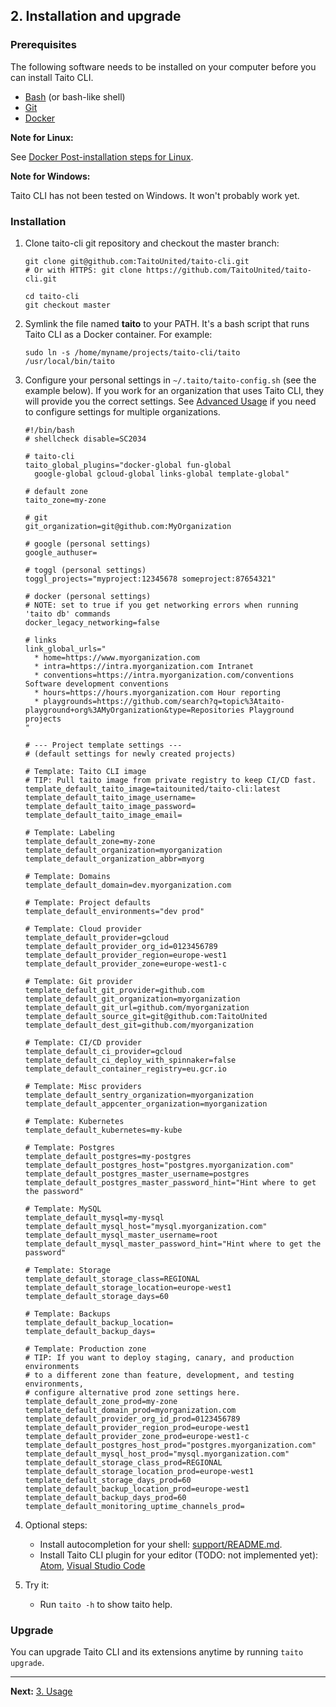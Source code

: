 ## 2. Installation and upgrade

### Prerequisites

The following software needs to be installed on your computer before you can install Taito CLI.

* [Bash](https://en.wikipedia.org/wiki/Bash_(Unix_shell)) (or bash-like shell)
* [Git](https://git-scm.com/)
* [Docker](https://docs.docker.com/install/)

**Note for Linux:**

See [Docker Post-installation steps for Linux](https://docs.docker.com/install/linux/linux-postinstall/).

**Note for Windows:**

Taito CLI has not been tested on Windows. It won't probably work yet.

### Installation

1. Clone taito-cli git repository and checkout the master branch:

    ```
    git clone git@github.com:TaitoUnited/taito-cli.git
    # Or with HTTPS: git clone https://github.com/TaitoUnited/taito-cli.git

    cd taito-cli
    git checkout master
    ```

2. Symlink the file named **taito** to your PATH. It's a bash script that runs Taito CLI as a Docker container. For example:

    ```
    sudo ln -s /home/myname/projects/taito-cli/taito /usr/local/bin/taito
    ```

3. Configure your personal settings in `~/.taito/taito-config.sh` (see the example below). If you work for an organization that uses Taito CLI, they will provide you the correct settings. See [Advanced Usage](03-usage.md#advanced-usage) if you need to configure settings for multiple organizations.
    ```
    #!/bin/bash
    # shellcheck disable=SC2034

    # taito-cli
    taito_global_plugins="docker-global fun-global
      google-global gcloud-global links-global template-global"

    # default zone
    taito_zone=my-zone

    # git
    git_organization=git@github.com:MyOrganization

    # google (personal settings)
    google_authuser=

    # toggl (personal settings)
    toggl_projects="myproject:12345678 someproject:87654321"

    # docker (personal settings)
    # NOTE: set to true if you get networking errors when running 'taito db' commands
    docker_legacy_networking=false

    # links
    link_global_urls="
      * home=https://www.myorganization.com
      * intra=https://intra.myorganization.com Intranet
      * conventions=https://intra.myorganization.com/conventions Software development conventions
      * hours=https://hours.myorganization.com Hour reporting
      * playgrounds=https://github.com/search?q=topic%3Ataito-playground+org%3AMyOrganization&type=Repositories Playground projects
    "

    # --- Project template settings ---
    # (default settings for newly created projects)

    # Template: Taito CLI image
    # TIP: Pull taito image from private registry to keep CI/CD fast.
    template_default_taito_image=taitounited/taito-cli:latest
    template_default_taito_image_username=
    template_default_taito_image_password=
    template_default_taito_image_email=

    # Template: Labeling
    template_default_zone=my-zone
    template_default_organization=myorganization
    template_default_organization_abbr=myorg

    # Template: Domains
    template_default_domain=dev.myorganization.com

    # Template: Project defaults
    template_default_environments="dev prod"

    # Template: Cloud provider
    template_default_provider=gcloud
    template_default_provider_org_id=0123456789
    template_default_provider_region=europe-west1
    template_default_provider_zone=europe-west1-c

    # Template: Git provider
    template_default_git_provider=github.com
    template_default_git_organization=myorganization
    template_default_git_url=github.com/myorganization
    template_default_source_git=git@github.com:TaitoUnited
    template_default_dest_git=github.com/myorganization

    # Template: CI/CD provider
    template_default_ci_provider=gcloud
    template_default_ci_deploy_with_spinnaker=false
    template_default_container_registry=eu.gcr.io

    # Template: Misc providers
    template_default_sentry_organization=myorganization
    template_default_appcenter_organization=myorganization

    # Template: Kubernetes
    template_default_kubernetes=my-kube

    # Template: Postgres
    template_default_postgres=my-postgres
    template_default_postgres_host="postgres.myorganization.com"
    template_default_postgres_master_username=postgres
    template_default_postgres_master_password_hint="Hint where to get the password"

    # Template: MySQL
    template_default_mysql=my-mysql
    template_default_mysql_host="mysql.myorganization.com"
    template_default_mysql_master_username=root
    template_default_mysql_master_password_hint="Hint where to get the password"

    # Template: Storage
    template_default_storage_class=REGIONAL
    template_default_storage_location=europe-west1
    template_default_storage_days=60

    # Template: Backups
    template_default_backup_location=
    template_default_backup_days=

    # Template: Production zone
    # TIP: If you want to deploy staging, canary, and production environments
    # to a different zone than feature, development, and testing environments,
    # configure alternative prod zone settings here.
    template_default_zone_prod=my-zone
    template_default_domain_prod=myorganization.com
    template_default_provider_org_id_prod=0123456789
    template_default_provider_region_prod=europe-west1
    template_default_provider_zone_prod=europe-west1-c
    template_default_postgres_host_prod="postgres.myorganization.com"
    template_default_mysql_host_prod="mysql.myorganization.com"
    template_default_storage_class_prod=REGIONAL
    template_default_storage_location_prod=europe-west1
    template_default_storage_days_prod=60
    template_default_backup_location_prod=europe-west1
    template_default_backup_days_prod=60
    template_default_monitoring_uptime_channels_prod=
    ```

4. Optional steps:

    * Install autocompletion for your shell: [support/README.md](https://github.com/TaitoUnited/taito-cli/tree/master/support#shell-support).
    * Install Taito CLI plugin for your editor (TODO: not implemented yet): [Atom](https://github.com/keskiju/atom-taito-cli), [Visual Studio Code](https://github.com/keskiju/vscode-taito-cli)

5. Try it:

   * Run `taito -h` to show taito help.

### Upgrade

You can upgrade Taito CLI and its extensions anytime by running `taito upgrade`.

---

**Next:** [3. Usage](03-usage.md)

